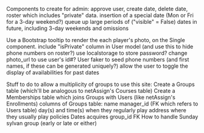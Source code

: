 Components to create for admin:
approve user, create date, delete date, roster which includes "private" data.
insertion of a special date (Mon or Fri for a 3-day weekend?)
queue up large periods of ("visible" = False) dates in future, including 3-day weekends and omissions

Use a Bootstrap tooltip to render the each player's photo, on the Single component.
include "isPrivate" column in User model (and use this to hide phone numbers on roster?)
use localstorage to store password?
change photo_url to use user's id#?
User faker to seed phone numbers (and first names, if these can be generated uniquely?)
allow the user to toggle the display of availabilities for past dates

Stuff to do to allow a multiplicity of groups to use this site:
    Create a Groups table (which'll be analogous to netAssign's Courses table)
    Create a Memberships table which joins Groups with Users (like netAssign's Enrollments)
    columns of Groups table:
        name
        manager_id (FK which refers to Users table)
        day(s) and time(s) when they regularly play
        address where they usually play
        policies
    Dates acquires group_id FK
    How to handle Sunday sylvan group (early or late or either)
